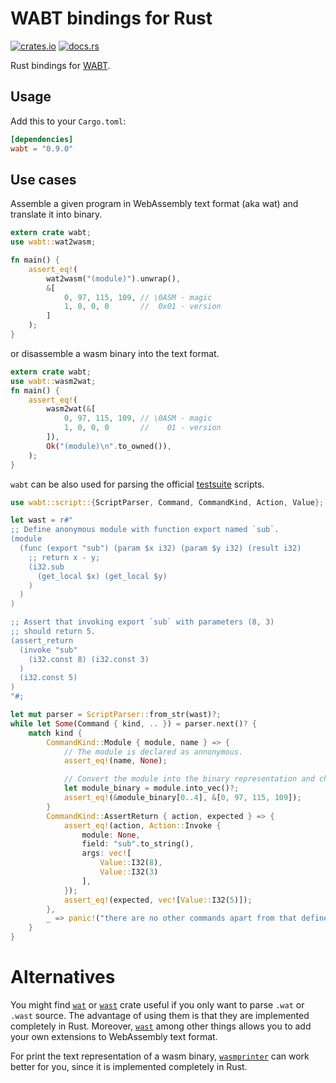 # WABT bindings for Rust

[![crates.io](https://img.shields.io/crates/v/wabt.svg)](https://crates.io/crates/wabt)
[![docs.rs](https://docs.rs/wabt/badge.svg)](https://docs.rs/wabt/)

Rust bindings for [WABT](https://github.com/WebAssembly/wabt).

## Usage

Add this to your `Cargo.toml`:

```toml
[dependencies]
wabt = "0.9.0"
```

## Use cases

Assemble a given program in WebAssembly text format (aka wat) and translate it into binary.

```rust
extern crate wabt;
use wabt::wat2wasm;

fn main() {
    assert_eq!(
        wat2wasm("(module)").unwrap(),
        &[
            0, 97, 115, 109, // \0ASM - magic
            1, 0, 0, 0       //  0x01 - version
        ]
    );
}
```

or disassemble a wasm binary into the text format.

```rust
extern crate wabt;
use wabt::wasm2wat;
fn main() {
    assert_eq!(
        wasm2wat(&[
            0, 97, 115, 109, // \0ASM - magic
            1, 0, 0, 0       //    01 - version
        ]),
        Ok("(module)\n".to_owned()),
    );
}
```

`wabt` can be also used for parsing the official [testsuite](https://github.com/WebAssembly/testsuite) scripts.

```rust
use wabt::script::{ScriptParser, Command, CommandKind, Action, Value};

let wast = r#"
;; Define anonymous module with function export named `sub`.
(module
  (func (export "sub") (param $x i32) (param $y i32) (result i32)
    ;; return x - y;
    (i32.sub
      (get_local $x) (get_local $y)
    )
  )
)

;; Assert that invoking export `sub` with parameters (8, 3)
;; should return 5.
(assert_return
  (invoke "sub"
    (i32.const 8) (i32.const 3)
  )
  (i32.const 5)
)
"#;

let mut parser = ScriptParser::from_str(wast)?;
while let Some(Command { kind, .. }) = parser.next()? {
    match kind {
        CommandKind::Module { module, name } => {
            // The module is declared as annonymous.
            assert_eq!(name, None);

            // Convert the module into the binary representation and check the magic number.
            let module_binary = module.into_vec()?;
            assert_eq!(&module_binary[0..4], &[0, 97, 115, 109]);
        }
        CommandKind::AssertReturn { action, expected } => {
            assert_eq!(action, Action::Invoke {
                module: None,
                field: "sub".to_string(),
                args: vec![
                    Value::I32(8),
                    Value::I32(3)
                ],
            });
            assert_eq!(expected, vec![Value::I32(5)]);
        },
        _ => panic!("there are no other commands apart from that defined above"),
    }
}
```

# Alternatives

You might find [`wat`](https://crates.io/crates/wat) or [`wast`](https://crates.io/crates/wast)
crate useful if you only want to parse `.wat` or `.wast` source. The advantage of using them is that
they are implemented completely in Rust. Moreover, [`wast`](https://crates.io/crates/wast) among other things
allows you to add your own extensions to WebAssembly text format.

For print the text representation of a wasm binary, [`wasmprinter`](https://crates.io/crates/wasmprinter)
can work better for you, since it is implemented completely in Rust.
